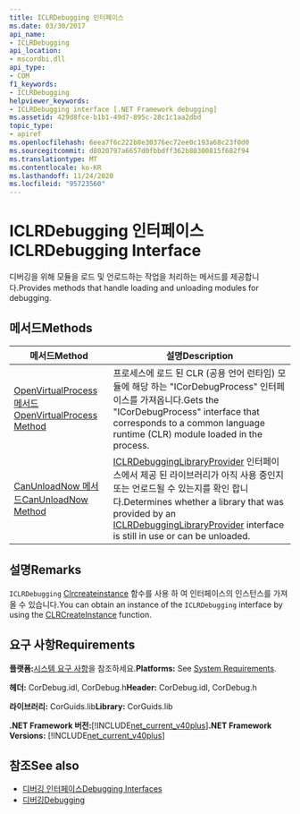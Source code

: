```yaml
---
title: ICLRDebugging 인터페이스
ms.date: 03/30/2017
api_name:
- ICLRDebugging
api_location:
- mscordbi.dll
api_type:
- COM
f1_keywords:
- ICLRDebugging
helpviewer_keywords:
- ICLRDebugging interface [.NET Framework debugging]
ms.assetid: 429d8fce-b1b1-49d7-895c-28c1c1aa2dbd
topic_type:
- apiref
ms.openlocfilehash: 6eea7f6c222b8e30376ec72ee0c193a68c23f0d0
ms.sourcegitcommit: d8020797a6657d0fbbdff362b80300815f682f94
ms.translationtype: MT
ms.contentlocale: ko-KR
ms.lasthandoff: 11/24/2020
ms.locfileid: "95723560"
---
```

# <a name="iclrdebugging-interface"></a><span data-ttu-id="30626-102">ICLRDebugging 인터페이스</span><span class="sxs-lookup"><span data-stu-id="30626-102">ICLRDebugging Interface</span></span>

<span data-ttu-id="30626-103">디버깅을 위해 모듈을 로드 및 언로드하는 작업을 처리하는 메서드를 제공합니다.</span><span class="sxs-lookup"><span data-stu-id="30626-103">Provides methods that handle loading and unloading modules for debugging.</span></span>  
  
## <a name="methods"></a><span data-ttu-id="30626-104">메서드</span><span class="sxs-lookup"><span data-stu-id="30626-104">Methods</span></span>  
  
|<span data-ttu-id="30626-105">메서드</span><span class="sxs-lookup"><span data-stu-id="30626-105">Method</span></span>|<span data-ttu-id="30626-106">설명</span><span class="sxs-lookup"><span data-stu-id="30626-106">Description</span></span>|  
|------------|-----------------|  
|[<span data-ttu-id="30626-107">OpenVirtualProcess 메서드</span><span class="sxs-lookup"><span data-stu-id="30626-107">OpenVirtualProcess Method</span></span>](iclrdebugging-openvirtualprocess-method.md)|<span data-ttu-id="30626-108">프로세스에 로드 된 CLR (공용 언어 런타임) 모듈에 해당 하는 "ICorDebugProcess" 인터페이스를 가져옵니다.</span><span class="sxs-lookup"><span data-stu-id="30626-108">Gets the "ICorDebugProcess" interface that corresponds to a common language runtime (CLR) module loaded in the process.</span></span>|  
|[<span data-ttu-id="30626-109">CanUnloadNow 메서드</span><span class="sxs-lookup"><span data-stu-id="30626-109">CanUnloadNow Method</span></span>](iclrdebugging-canunloadnow-method.md)|<span data-ttu-id="30626-110">[ICLRDebuggingLibraryProvider](iclrdebugginglibraryprovider-interface.md) 인터페이스에서 제공 된 라이브러리가 아직 사용 중인지 또는 언로드될 수 있는지를 확인 합니다.</span><span class="sxs-lookup"><span data-stu-id="30626-110">Determines whether a library that was provided by an [ICLRDebuggingLibraryProvider](iclrdebugginglibraryprovider-interface.md) interface is still in use or can be unloaded.</span></span>|  
  
## <a name="remarks"></a><span data-ttu-id="30626-111">설명</span><span class="sxs-lookup"><span data-stu-id="30626-111">Remarks</span></span>  

 <span data-ttu-id="30626-112">`ICLRDebugging` [Clrcreateinstance](../hosting/clrcreateinstance-function.md) 함수를 사용 하 여 인터페이스의 인스턴스를 가져올 수 있습니다.</span><span class="sxs-lookup"><span data-stu-id="30626-112">You can obtain an instance of the `ICLRDebugging` interface by using the [CLRCreateInstance](../hosting/clrcreateinstance-function.md) function.</span></span>  
  
## <a name="requirements"></a><span data-ttu-id="30626-113">요구 사항</span><span class="sxs-lookup"><span data-stu-id="30626-113">Requirements</span></span>  

 <span data-ttu-id="30626-114">**플랫폼:**[시스템 요구 사항](../../get-started/system-requirements.md)을 참조하세요.</span><span class="sxs-lookup"><span data-stu-id="30626-114">**Platforms:** See [System Requirements](../../get-started/system-requirements.md).</span></span>  
  
 <span data-ttu-id="30626-115">**헤더:** CorDebug.idl, CorDebug.h</span><span class="sxs-lookup"><span data-stu-id="30626-115">**Header:** CorDebug.idl, CorDebug.h</span></span>  
  
 <span data-ttu-id="30626-116">**라이브러리:** CorGuids.lib</span><span class="sxs-lookup"><span data-stu-id="30626-116">**Library:** CorGuids.lib</span></span>  
  
 <span data-ttu-id="30626-117">**.NET Framework 버전:**[!INCLUDE[net_current_v40plus](../../../../includes/net-current-v40plus-md.md)]</span><span class="sxs-lookup"><span data-stu-id="30626-117">**.NET Framework Versions:** [!INCLUDE[net_current_v40plus](../../../../includes/net-current-v40plus-md.md)]</span></span>  
  
## <a name="see-also"></a><span data-ttu-id="30626-118">참조</span><span class="sxs-lookup"><span data-stu-id="30626-118">See also</span></span>

- [<span data-ttu-id="30626-119">디버깅 인터페이스</span><span class="sxs-lookup"><span data-stu-id="30626-119">Debugging Interfaces</span></span>](debugging-interfaces.md)
- [<span data-ttu-id="30626-120">디버깅</span><span class="sxs-lookup"><span data-stu-id="30626-120">Debugging</span></span>](index.md)
